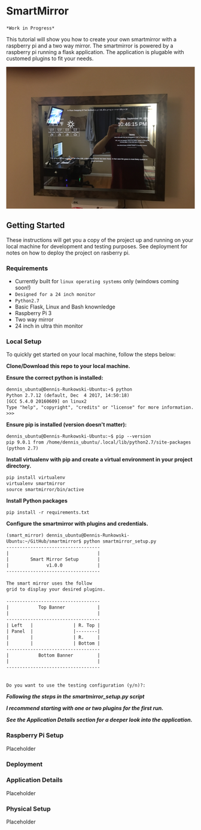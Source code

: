 # SmartMirror
`*Work in Progress*`

This tutorial will show you how to create your own smartmirror with a raspberry pi and a two way mirror. The smartmirror is powered by a raspberry pi running a flask application. The application is plugable with customed plugins to fit your needs.

![Alt text](img/smartmirror.JPG?raw=true "Smartmirror")

## Getting Started
These instructions will get you a copy of the project up and running on your local machine for development and testing purposes. See deployment for notes on how to deploy the project on rasberry pi.
### Requirements
* Currently built for `linux operating systems` only (windows coming soon!)
* `Designed for a 24 inch monitor`
* `Python2.7`
* Basic Flask, Linux and Bash knownledge
* Raspberry Pi 3
* Two way mirror
* 24 inch in ultra thin monitor

### Local Setup
To quickly get started on your local machine, follow the steps below:

**Clone/Download this repo to your local machine.**

**Ensure the correct python is installed:**
```
dennis_ubuntu@Dennis-Runkowski-Ubuntu:~$ python
Python 2.7.12 (default, Dec  4 2017, 14:50:18) 
[GCC 5.4.0 20160609] on linux2
Type "help", "copyright", "credits" or "license" for more information.
>>> 
```
**Ensure pip is installed (version doesn't matter):**
```
dennis_ubuntu@Dennis-Runkowski-Ubuntu:~$ pip --version
pip 9.0.1 from /home/dennis_ubuntu/.local/lib/python2.7/site-packages (python 2.7)

```
**Install virtualenv with pip and create a virtual environment in your project directory.**
```
pip install virtualenv
virtualenv smartmirror
source smartmirror/bin/active
```
**Install Python packages**
```
pip install -r requirements.txt
```
**Configure the smartmirror with plugins and credentials.**
```
(smart_mirror) dennis_ubuntu@Dennis-Runkowski-Ubuntu:~/GitHub/smartmirror$ python smartmirror_setup.py 
-----------------------------------
|                                 |
|        Smart Mirror Setup       |
|              v1.0.0             |
-----------------------------------
   
The smart mirror uses the follow
grid to display your desired plugins.
 
-----------------------------------
|           Top Banner            |
|                                 |
-----------------------------------
| Left   |               | R. Top |
| Panel  |               |--------|
|        |               | R.     |
|        |               | Bottom |
-----------------------------------
|           Bottom Banner         |
|                                 |
-----------------------------------
 
 
Do you want to use the testing configuration (y/n)?: 

```
***Following the steps in the smartmirror_setup.py script***

***I recommend starting with one or two plugins for the first run.***

***See the Application Details section for a deeper look into the application.***

### Raspberry Pi Setup

Placeholder

### Deployment

### Application Details
Placeholder

### Physical Setup

Placeholder
